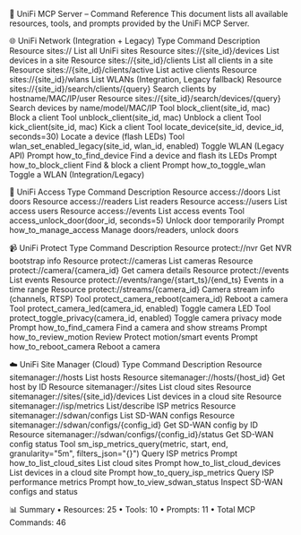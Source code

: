 📖 UniFi MCP Server – Command Reference
This document lists all available resources, tools, and prompts provided by the UniFi MCP Server.

🌐 UniFi Network (Integration + Legacy)
Type
Command
Description
Resource
sites://
List all UniFi sites
Resource
sites://{site_id}/devices
List devices in a site
Resource
sites://{site_id}/clients
List all clients in a site
Resource
sites://{site_id}/clients/active
List active clients
Resource
sites://{site_id}/wlans
List WLANs (Integration, Legacy fallback)
Resource
sites://{site_id}/search/clients/{query}
Search clients by hostname/MAC/IP/user
Resource
sites://{site_id}/search/devices/{query}
Search devices by name/model/MAC/IP
Tool
block_client(site_id, mac)
Block a client
Tool
unblock_client(site_id, mac)
Unblock a client
Tool
kick_client(site_id, mac)
Kick a client
Tool
locate_device(site_id, device_id, seconds=30)
Locate a device (flash LEDs)
Tool
wlan_set_enabled_legacy(site_id, wlan_id, enabled)
Toggle WLAN (Legacy API)
Prompt
how_to_find_device
Find a device and flash its LEDs
Prompt
how_to_block_client
Find & block a client
Prompt
how_to_toggle_wlan
Toggle a WLAN (Integration/Legacy)

🔐 UniFi Access
Type
Command
Description
Resource
access://doors
List doors
Resource
access://readers
List readers
Resource
access://users
List access users
Resource
access://events
List access events
Tool
access_unlock_door(door_id, seconds=5)
Unlock door temporarily
Prompt
how_to_manage_access
Manage doors/readers, unlock doors

📹 UniFi Protect
Type
Command
Description
Resource
protect://nvr
Get NVR bootstrap info
Resource
protect://cameras
List cameras
Resource
protect://camera/{camera_id}
Get camera details
Resource
protect://events
List events
Resource
protect://events/range/{start_ts}/{end_ts}
Events in a time range
Resource
protect://streams/{camera_id}
Camera stream info (channels, RTSP)
Tool
protect_camera_reboot(camera_id)
Reboot a camera
Tool
protect_camera_led(camera_id, enabled)
Toggle camera LED
Tool
protect_toggle_privacy(camera_id, enabled)
Toggle camera privacy mode
Prompt
how_to_find_camera
Find a camera and show streams
Prompt
how_to_review_motion
Review Protect motion/smart events
Prompt
how_to_reboot_camera
Reboot a camera

☁️ UniFi Site Manager (Cloud)
Type
Command
Description
Resource
sitemanager://hosts
List hosts
Resource
sitemanager://hosts/{host_id}
Get host by ID
Resource
sitemanager://sites
List cloud sites
Resource
sitemanager://sites/{site_id}/devices
List devices in a cloud site
Resource
sitemanager://isp/metrics
List/describe ISP metrics
Resource
sitemanager://sdwan/configs
List SD-WAN configs
Resource
sitemanager://sdwan/configs/{config_id}
Get SD-WAN config by ID
Resource
sitemanager://sdwan/configs/{config_id}/status
Get SD-WAN config status
Tool
sm_isp_metrics_query(metric, start, end, granularity="5m", filters_json="{}")
Query ISP metrics
Prompt
how_to_list_cloud_sites
List cloud sites
Prompt
how_to_list_cloud_devices
List devices in a cloud site
Prompt
how_to_query_isp_metrics
Query ISP performance metrics
Prompt
how_to_view_sdwan_status
Inspect SD-WAN configs and status

📊 Summary
	•	Resources: 25
	•	Tools: 10
	•	Prompts: 11
	•	Total MCP Commands: 46
